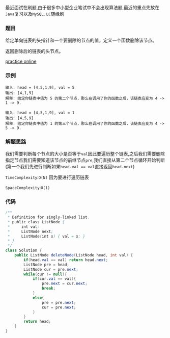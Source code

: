 最近面试在刷题,由于很多中小型企业笔试中不会出现算法题,最近的重点先放在`Java`复习以及`MySQL`. `LC`随缘刷

### 题目

给定单向链表的头指针和一个要删除的节点的值，定义一个函数删除该节点。

返回删除后的链表的头节点。

[practice online](https://leetcode-cn.com/problems/shan-chu-lian-biao-de-jie-dian-lcof/)

### 示例

```
输入: head = [4,5,1,9], val = 5
输出: [4,1,9]
解释: 给定你链表中值为 5 的第二个节点，那么在调用了你的函数之后，该链表应变为 4 -> 1 -> 9.

```

```
输入: head = [4,5,1,9], val = 1
输出: [4,5,9]
解释: 给定你链表中值为 1 的第三个节点，那么在调用了你的函数之后，该链表应变为 4 -> 5 -> 9.
```

### 解题思路

我们需要判断每个节点的大小是否等于`val`因此要遍历整个链表,之后我们需要删除指定节点我们需要知道该节点的前继节点`pre`,我们直接从第二个节点循环开始判断(第一个我们先进行判断如果`head.val == val`直接返回`head.next`)

`TimeComplexity`:`O(N)` 因为要进行遍历链表

`SpaceComplexity`:`O(1)`

### 代码

```java
/**
 * Definition for singly-linked list.
 * public class ListNode {
 *     int val;
 *     ListNode next;
 *     ListNode(int x) { val = x; }
 * }
 */
class Solution {
    public ListNode deleteNode(ListNode head, int val) {
        if(head.val == val) return head.next;
        ListNode pre = head;
        ListNode cur = pre.next;
        while(cur != null){
            if(cur.val == val){
                pre.next = cur.next;
                break;
            }
            else{
                pre = pre.next;
                cur = pre.next;
            }
        }
        return head;
    }
}
```

